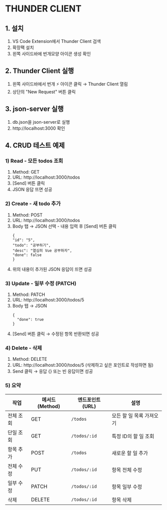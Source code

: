 # THUNDER CLIENT

## 1. 설치

1. VS Code Extension에서 Thunder Client 검색
2. 확장팩 설치
3. 왼쪽 사이드바에 번개모양 아이콘 생성 확인

## 2. Thunder Client 실행

1. 왼쪽 사이드바에서 번개 ⚡ 아이콘 클릭 → Thunder Client 열림
2. 상단의 "New Request" 버튼 클릭

## 3. json-server 실행

1. db.json을 json-server로 실행
2. http://localhost:3000 확인

## 4. CRUD 테스트 예제

### 1) Read - 모든 todos 조회

1. Method: GET
2. URL: http://localhost:3000/todos
3. [Send] 버튼 클릭
4. JSON 응답 뜨면 성공

### 2) Create - 새 todo 추가

1.  Method: POST
2.  URL: http://localhost:3000/todos
3.  Body 탭 → JSON 선택 - 내용 입력 후 [Send] 버튼 클릭
    ```
    {
    "id": "5",
    "todo": "공부하기",
    "desc": "열심히 Vue 공부하자",
    "done": false
    }
    ```
4.  위의 내용이 추가된 JSON 응답이 뜨면 성공

### 3) Update - 일부 수정 (PATCH)

1. Method: PATCH
2. URL: http://localhost:3000/todos/5
3. Body 탭 → JSON
   ```
   {
     "done": true
   }
   ```
4. [Send] 버튼 클릭 → 수정된 항목 반환되면 성공

### 4) Delete - 삭제

1. Method: DELETE
2. URL: http://localhost:3000/todos/5 (삭제하고 싶은 포인트로 작성하면 됨)
3. Send 클릭 → 응답 {} 또는 빈 응답이면 성공

### 5) 요약

| 작업      | 메서드(Method) | 엔드포인트(URL) | 설명                     |
| --------- | -------------- | --------------- | ------------------------ |
| 전체 조회 | GET            | `/todos`        | 모든 할 일 목록 가져오기 |
| 단일 조회 | GET            | `/todos/:id`    | 특정 ID의 할 일 조회     |
| 항목 추가 | POST           | `/todos`        | 새로운 할 일 추가        |
| 전체 수정 | PUT            | `/todos/:id`    | 항목 전체 수정           |
| 일부 수정 | PATCH          | `/todos/:id`    | 항목 일부 수정           |
| 삭제      | DELETE         | `/todos/:id`    | 항목 삭제                |

